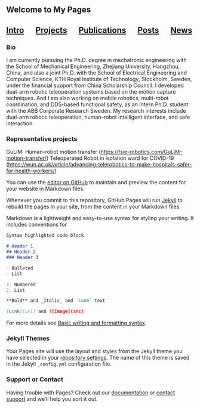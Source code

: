 ## Welcome to My Pages

## [Intro](https://fsie-robotics.com/tmp_repo/) &emsp; [Projects](https://fsie-robotics.com/tmp_repo/subpage/projects) &emsp; [Publications](https://fsie-robotics.com/english/research) &emsp; [Posts](https://fsie-robotics.com/english/posts) &emsp; [News](https://fsie-robotics.com/english/research)

### Bio
I am currently pursuing the Ph.D. degree in mechatronic engineering with the School of Mechanical Engineering, Zhejiang University, Hangzhou, China, 
and also a joint Ph.D. with the School of Electrical Engineering and Computer Science, KTH Royal Institute of Technology, Stockholm, Sweden, 
under the financial support from China Scholarship Council.
I developed dual-arm robotic teleoperation systems based on the motion capture techniques. And I am also working on mobile robotics, multi-robot coordination, 
and DDS-based functional safety, as an Intern Ph.D. student with the ABB Corporate Research Sweden.
My research interests include dual-arm robotic teleoperation, human–robot intelligent interface, and safe interaction.

### Representative projects
GuLiM: Human-robot motion transfer (https://fsie-robotics.com/GuLiM-motion-transfer/)
Teleoperated Robot in isolation ward for COVID-19 (https://wun.ac.uk/article/advancing-telerobotics-to-make-hospitals-safer-for-health-workers/)


You can use the [editor on GitHub](https://github.com/HonghaoLYU/tmp_repo/edit/gh-pages/index.md) to maintain and preview the content for your website in Markdown files.

Whenever you commit to this repository, GitHub Pages will run [Jekyll](https://jekyllrb.com/) to rebuild the pages in your site, from the content in your Markdown files.

Markdown is a lightweight and easy-to-use syntax for styling your writing. It includes conventions for

```markdown
Syntax highlighted code block

# Header 1
## Header 2
### Header 3

- Bulleted
- List

1. Numbered
2. List

**Bold** and _Italic_ and `Code` text

[Link](url) and ![Image](src)
```

For more details see [Basic writing and formatting syntax](https://docs.github.com/en/github/writing-on-github/getting-started-with-writing-and-formatting-on-github/basic-writing-and-formatting-syntax).

### Jekyll Themes

Your Pages site will use the layout and styles from the Jekyll theme you have selected in your [repository settings](https://github.com/HonghaoLYU/tmp_repo/settings/pages). The name of this theme is saved in the Jekyll `_config.yml` configuration file.

### Support or Contact

Having trouble with Pages? Check out our [documentation](https://docs.github.com/categories/github-pages-basics/) or [contact support](https://support.github.com/contact) and we’ll help you sort it out.
